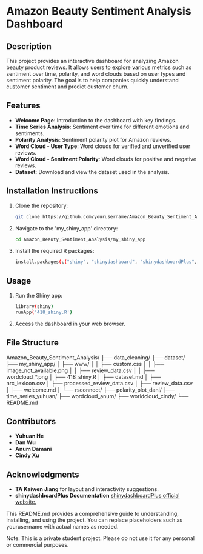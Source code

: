 # Amazon Beauty Sentiment Analysis Dashboard

## Description
This project provides an interactive dashboard for analyzing Amazon beauty product reviews. It allows users to explore various metrics such as sentiment over time, polarity, and word clouds based on user types and sentiment polarity. The goal is to help companies quickly understand customer sentiment and predict customer churn.

## Features
- **Welcome Page**: Introduction to the dashboard with key findings.
- **Time Series Analysis**: Sentiment over time for different emotions and sentiments.
- **Polarity Analysis**: Sentiment polarity plot for Amazon reviews.
- **Word Cloud - User Type**: Word clouds for verified and unverified user reviews.
- **Word Cloud - Sentiment Polarity**: Word clouds for positive and negative reviews.
- **Dataset**: Download and view the dataset used in the analysis.

## Installation Instructions
1. Clone the repository:
   ```bash
   git clone https://github.com/yourusername/Amazon_Beauty_Sentiment_Analysis.git

2. Navigate to the 'my_shiny_app' directory:
   ```bash
   cd Amazon_Beauty_Sentiment_Analysis/my_shiny_app

3. Install the required R packages:
   ```bash
   install.packages(c("shiny", "shinydashboard", "shinydashboardPlus", "tidytext", "dplyr", "tidyr", "ggplot2", "readr", "plotly", "tidyverse", "syuzhet", "shinythemes", "markdown"))


## Usage
1. Run the Shiny app:
   ```bash
   library(shiny)
   runApp('418_shiny.R')
   
2. Access the dashboard in your web browser.

## File Structure
Amazon_Beauty_Sentiment_Analysis/
├── data_cleaning/
├── dataset/
├── my_shiny_app/
│   ├── www/
│   │   ├── custom.css
│   │   ├── image_not_available.png
│   │   ├── review_data.csv
│   │   ├── wordcloud_*.png
│   ├── 418_shiny.R
│   ├── dataset.md
│   ├── nrc_lexicon.csv
│   ├── processed_review_data.csv
│   ├── review_data.csv
│   ├── welcome.md
│   └── rsconnect/
├── polarity_plot_dani/
├── time_series_yuhuan/
├── wordcloud_anum/
├── worldcloud_cindy/
└── README.md



##  Contributors
- **Yuhuan He**
- **Dan Wu**
- **Anum Damani**
- **Cindy Xu**


## Acknowledgments
- **TA Kaiwen Jiang** for layout and interactivity suggestions.
- **shinydashboardPlus Documentation** [shinydashboardPlus official website.](https://rinterface.github.io/shinydashboardPlus/index.html)



This README.md provides a comprehensive guide to understanding, installing, and using the project. You can replace placeholders such as yourusername with actual names as needed.

Note: This is a private student project. Please do not use it for any personal or commercial purposes.





